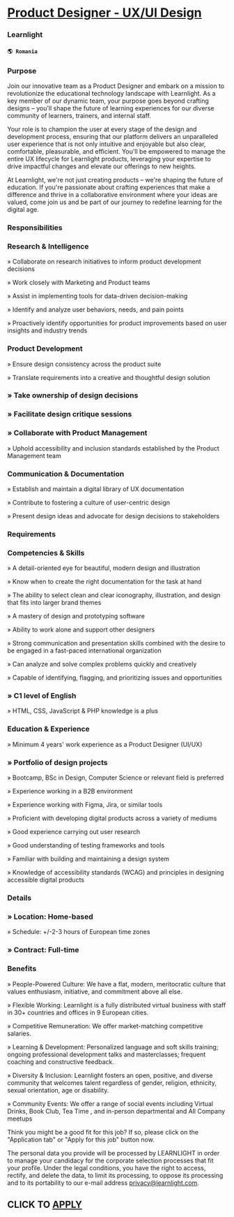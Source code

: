 # [Product Designer - UX/UI Design](https://www.remotewlb.com/apply/product-designer-ux-ui-design-67460)  
### Learnlight  
#### `🌎 Romania`  

### Purpose

Join our innovative team as a Product Designer and embark on a mission to revolutionize the educational technology landscape with Learnlight. As a key member of our dynamic team, your purpose goes beyond crafting designs – you'll shape the future of learning experiences for our diverse community of learners, trainers, and internal staff.

Your role is to champion the user at every stage of the design and development process, ensuring that our platform delivers an unparalleled user experience that is not only intuitive and enjoyable but also clear, comfortable, pleasurable, and efficient. You'll be empowered to manage the entire UX lifecycle for Learnlight products, leveraging your expertise to drive impactful changes and elevate our offerings to new heights.

At Learnlight, we're not just creating products – we're shaping the future of education. If you're passionate about crafting experiences that make a difference and thrive in a collaborative environment where your ideas are valued, come join us and be part of our journey to redefine learning for the digital age.

### Responsibilities

### Research & Intelligence

» Collaborate on research initiatives to inform product development decisions

» Work closely with Marketing and Product teams

» Assist in implementing tools for data-driven decision-making

» Identify and analyze user behaviors, needs, and pain points

» Proactively identify opportunities for product improvements based on user insights and industry trends

### Product Development

» Ensure design consistency across the product suite

» Translate requirements into a creative and thoughtful design solution

### » Take ownership of design decisions

### » Facilitate design critique sessions

### » Collaborate with Product Management

» Uphold accessibility and inclusion standards established by the Product Management team

### Communication & Documentation

» Establish and maintain a digital library of UX documentation

» Contribute to fostering a culture of user-centric design

» Present design ideas and advocate for design decisions to stakeholders

### Requirements

### Competencies & Skills

» A detail-oriented eye for beautiful, modern design and illustration

» Know when to create the right documentation for the task at hand

» The ability to select clean and clear iconography, illustration, and design that fits into larger brand themes

» A mastery of design and prototyping software

» Ability to work alone and support other designers

» Strong communication and presentation skills combined with the desire to be engaged in a fast-paced international organization

» Can analyze and solve complex problems quickly and creatively

» Capable of identifying, flagging, and prioritizing issues and opportunities

### » C1 level of English

» HTML, CSS, JavaScript & PHP knowledge is a plus

### Education & Experience

» Minimum 4 years' work experience as a Product Designer (UI/UX)

### » Portfolio of design projects

» Bootcamp, BSc in Design, Computer Science or relevant field is preferred

» Experience working in a B2B environment

» Experience working with Figma, Jira, or similar tools

» Proficient with developing digital products across a variety of mediums

» Good experience carrying out user research

» Good understanding of testing frameworks and tools

» Familiar with building and maintaining a design system

» Knowledge of accessibility standards (WCAG) and principles in designing accessible digital products

### Details

### » Location: Home-based

» Schedule: +/-2-3 hours of European time zones

### » Contract: Full-time

### Benefits

» People-Powered Culture: We have a flat, modern, meritocratic culture that values enthusiasm, initiative, and commitment above all else.

» Flexible Working: Learnlight is a fully distributed virtual business with staff in 30+ countries and offices in 9 European cities.

» Competitive Remuneration: We offer market-matching competitive salaries.

» Learning & Development: Personalized language and soft skills training; ongoing professional development talks and masterclasses; frequent coaching and constructive feedback.

» Diversity & Inclusion: Learnlight fosters an open, positive, and diverse community that welcomes talent regardless of gender, religion, ethnicity, sexual orientation, age or disability.

» Community Events: We offer a range of social events including Virtual Drinks, Book Club, Tea Time , and in-person departmental and All Company meetups

Think you might be a good fit for this job? If so, please click on the "Application tab" or "Apply for this job" button now.

The personal data you provide will be processed by LEARNLIGHT in order to manage your candidacy for the corporate selection processes that fit your profile. Under the legal conditions, you have the right to access, rectify, and delete the data, to limit its processing, to oppose its processing and to its portability to our e-mail address privacy@learnlight.com.

  
## CLICK TO [APPLY](https://www.remotewlb.com/apply/product-designer-ux-ui-design-67460)

